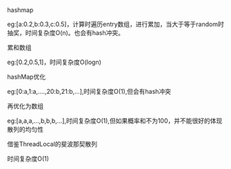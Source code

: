 hashmap

eg:[a:0.2,b:0.3,c:0.5]，计算时遍历entry数组，进行累加，当大于等于random时抽奖，时间复杂度O(n)。也会有hash冲突。

累和数组

eg:[0.2,0.5,1]，时间复杂度O(logn)

hashMap优化

eg:[0:a,1:a,....,20:b,21:b,...],时间复杂度O(1),但会有hash冲突

再优化为数组

eg:[a,a,a,...,b,b,b,...],时间复杂度O(1),但如果概率和不为100，并不能很好的体现散列的均匀性

借鉴ThreadLocal的斐波那契散列

时间复杂度O(1)

[斐波那契散列]: "https://cloud.tencent.com/developer/article/1650105"

